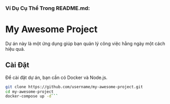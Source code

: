
### Ví Dụ Cụ Thể Trong README.md:

# My Awesome Project

Dự án này là một ứng dụng giúp bạn quản lý công việc hằng ngày một cách hiệu quả.

## Cài Đặt

Để cài đặt dự án, bạn cần có Docker và Node.js.

```sh
git clone https://github.com/username/my-awesome-project.git
cd my-awesome-project
docker-compose up -d```

